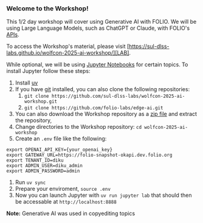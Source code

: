 ### Welcome to the Workshop!
This 1/2 day workshop will cover using Generative AI with FOLIO. We will be using Large Language 
Models, such as ChatGPT or Claude, with FOLIO's [APIs](https://dev.folio.org/reference/api/).

To access the Workshop's material, please visit [https://sul-dlss-labs.github.io/wolfcon-2025-ai-workshop/][LAB].

While optional, we will be using [Jupyter Notebooks](https://jupyter.org/) for certain 
topics. To install Jupyter follow these steps:

1. Install [uv][UV]
1. If you have [git](https://git-scm.com/) installed, you can also clone the following repositories:
    1. `git clone https://github.com/sul-dlss-labs/wolfcon-2025-ai-workshop.git`
    1. `git clone https://github.com/folio-labs/edge-ai.git`
1. You can also download the Workshop repository as a [zip file](https://github.com/sul-dlss-labs/wolfcon-2025-ai-workshop/archive/refs/heads/main.zip) and extract the repository,
1. Change directories to the Workshop repository: `cd wolfcon-2025-ai-workshop`
1. Create an `.env` file like the following:

```
export OPENAI_API_KEY={your_openai_key}
export GATEWAY_URL=https://folio-snapshot-okapi.dev.folio.org
export TENANT_ID=diku
export ADMIN_USER=diku_admin
export ADMIN_PASSWORD=admin
```
1. Run `uv sync`
1. Prepare your enviroment, `source .env`
1. Now you can launch Jupyter with `uv run jupyter lab` that should then be accessable at `http://localhost:8888`

**Note:** Generative AI was used in copyediting topics

[UV]: https://docs.astral.sh/uv/
[LAB]: https://sul-dlss-labs.github.io/wolfcon-2025-ai-workshop/